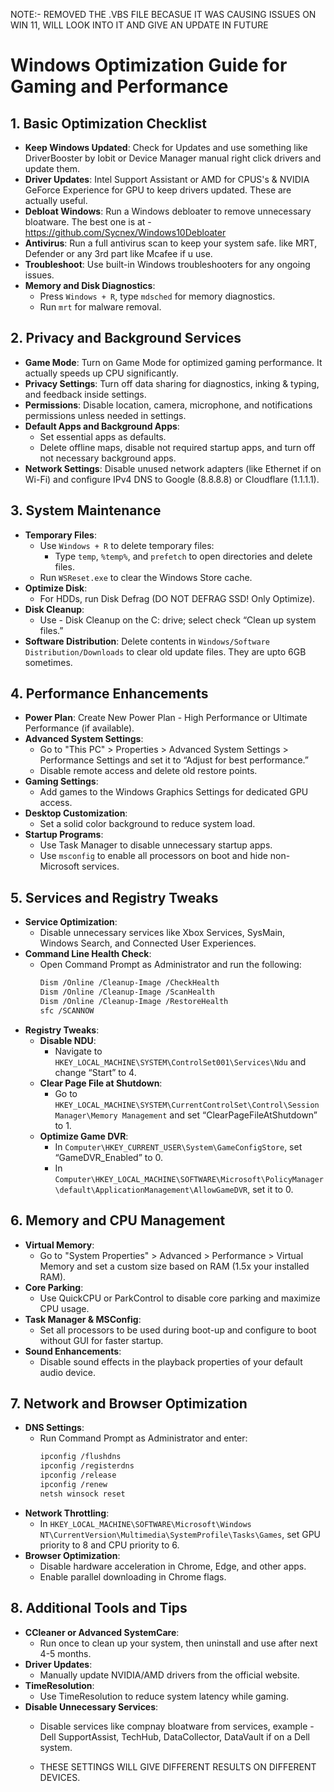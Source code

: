 NOTE:- REMOVED THE .VBS FILE BECASUE IT WAS CAUSING ISSUES ON WIN 11, WILL LOOK INTO IT AND GIVE AN UPDATE IN FUTURE


# Windows Optimization Guide for Gaming and Performance

## 1. Basic Optimization Checklist
- **Keep Windows Updated**: Check for Updates and use something like DriverBooster by Iobit or Device Manager manual right click drivers and update them.
- **Driver Updates**: Intel Support Assistant or AMD for CPUS's & NVIDIA GeForce Experience for GPU to keep drivers updated. These are actually useful.
- **Debloat Windows**: Run a Windows debloater to remove unnecessary bloatware. The best one is at - https://github.com/Sycnex/Windows10Debloater
- **Antivirus**: Run a full antivirus scan to keep your system safe. like MRT, Defender or any 3rd part like Mcafee if u use.
- **Troubleshoot**: Use built-in Windows troubleshooters for any ongoing issues.
- **Memory and Disk Diagnostics**:
  - Press `Windows + R`, type `mdsched` for memory diagnostics.
  - Run `mrt` for malware removal.

## 2. Privacy and Background Services
- **Game Mode**: Turn on Game Mode for optimized gaming performance. It actually speeds up CPU significantly.
- **Privacy Settings**: Turn off data sharing for diagnostics, inking & typing, and feedback inside settings.
- **Permissions**: Disable location, camera, microphone, and notifications permissions unless needed in settings.
- **Default Apps and Background Apps**:
  - Set essential apps as defaults.
  - Delete offline maps, disable not required startup apps, and turn off not necessary background apps.
- **Network Settings**: Disable unused network adapters (like Ethernet if on Wi-Fi) and configure IPv4 DNS to Google (8.8.8.8) or Cloudflare (1.1.1.1).

## 3. System Maintenance
- **Temporary Files**:
  - Use `Windows + R` to delete temporary files:
    - Type `temp`, `%temp%`, and `prefetch` to open directories and delete files.
  - Run `WSReset.exe` to clear the Windows Store cache.
- **Optimize Disk**:
  - For HDDs, run Disk Defrag (DO NOT DEFRAG SSD! Only Optimize).
- **Disk Cleanup**:
  - Use - Disk Cleanup on the C: drive; select check “Clean up system files.”
- **Software Distribution**: Delete contents in `Windows/Software Distribution/Downloads` to clear old update files. They are upto 6GB sometimes.

## 4. Performance Enhancements
- **Power Plan**: Create New Power Plan - High Performance or Ultimate Performance (if available).
- **Advanced System Settings**:
  - Go to "This PC" > Properties > Advanced System Settings > Performance Settings and set it to “Adjust for best performance.”
  - Disable remote access and delete old restore points.
- **Gaming Settings**:
  - Add games to the Windows Graphics Settings for dedicated GPU access.
- **Desktop Customization**:
  - Set a solid color background to reduce system load.
- **Startup Programs**:
  - Use Task Manager to disable unnecessary startup apps.
  - Use `msconfig` to enable all processors on boot and hide non-Microsoft services.

## 5. Services and Registry Tweaks
- **Service Optimization**:
  - Disable unnecessary services like Xbox Services, SysMain, Windows Search, and Connected User Experiences.
- **Command Line Health Check**:
  - Open Command Prompt as Administrator and run the following:
    ```bash
    Dism /Online /Cleanup-Image /CheckHealth
    Dism /Online /Cleanup-Image /ScanHealth
    Dism /Online /Cleanup-Image /RestoreHealth
    sfc /SCANNOW
    ```
- **Registry Tweaks**:
  - **Disable NDU**:
    - Navigate to `HKEY_LOCAL_MACHINE\SYSTEM\ControlSet001\Services\Ndu` and change “Start” to 4.
  - **Clear Page File at Shutdown**:
    - Go to `HKEY_LOCAL_MACHINE\SYSTEM\CurrentControlSet\Control\Session Manager\Memory Management` and set “ClearPageFileAtShutdown” to 1.
  - **Optimize Game DVR**:
    - In `Computer\HKEY_CURRENT_USER\System\GameConfigStore`, set “GameDVR_Enabled” to 0.
    - In `Computer\HKEY_LOCAL_MACHINE\SOFTWARE\Microsoft\PolicyManager\default\ApplicationManagement\AllowGameDVR`, set it to 0.

## 6. Memory and CPU Management
- **Virtual Memory**:
  - Go to "System Properties" > Advanced > Performance > Virtual Memory and set a custom size based on RAM (1.5x your installed RAM).
- **Core Parking**:
  - Use QuickCPU or ParkControl to disable core parking and maximize CPU usage.
- **Task Manager & MSConfig**:
  - Set all processors to be used during boot-up and configure to boot without GUI for faster startup.
- **Sound Enhancements**:
  - Disable sound effects in the playback properties of your default audio device.

## 7. Network and Browser Optimization
- **DNS Settings**:
  - Run Command Prompt as Administrator and enter:
    ```bash
    ipconfig /flushdns
    ipconfig /registerdns
    ipconfig /release
    ipconfig /renew
    netsh winsock reset
    ```
- **Network Throttling**:
  - In `HKEY_LOCAL_MACHINE\SOFTWARE\Microsoft\Windows NT\CurrentVersion\Multimedia\SystemProfile\Tasks\Games`, set GPU priority to 8 and CPU priority to 6.
- **Browser Optimization**:
  - Disable hardware acceleration in Chrome, Edge, and other apps.
  - Enable parallel downloading in Chrome flags.

## 8. Additional Tools and Tips
- **CCleaner or Advanced SystemCare**:
  - Run once to clean up your system, then uninstall and use after next 4-5 months.
- **Driver Updates**:
  - Manually update NVIDIA/AMD drivers from the official website.
- **TimeResolution**:
  - Use TimeResolution to reduce system latency while gaming.
- **Disable Unnecessary Services**:
  - Disable services like compnay bloatware from services, example  - Dell SupportAssist, TechHub, DataCollector, DataVault if on a Dell system.
 
  - THESE SETTINGS WILL GIVE DIFFERENT RESULTS ON DIFFERENT DEVICES. 

